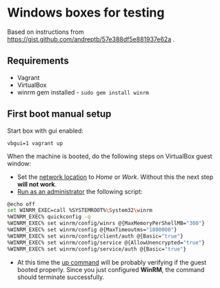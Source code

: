 # Windows boxes for testing

Based on instructions from https://gist.github.com/andreptb/57e388df5e881937e62a .

## Requirements

* Vagrant
* VirtualBox
* winrm gem installed - `sudo gem install winrm`


## First boot manual setup

Start box with gui enabled:
```
vbgui=1 vagrant up
```

When the machine is booted, do the following steps on VirtualBox guest window:

- Set the [network location](http://windows.microsoft.com/en-us/windows/choosing-network-location#1TC=windows-7) to *Home* or *Work*. Without this the next step **will not work**.
- [Run as an administrator](https://technet.microsoft.com/en-us/library/cc947813%28v=ws.10%29.aspx)  the following script:

```bash
@echo off
set WINRM_EXEC=call %SYSTEMROOT%\System32\winrm
%WINRM_EXEC% quickconfig -q
%WINRM_EXEC% set winrm/config/winrs @{MaxMemoryPerShellMB="300"}
%WINRM_EXEC% set winrm/config @{MaxTimeoutms="1800000"}
%WINRM_EXEC% set winrm/config/client/auth @{Basic="true"}
%WINRM_EXEC% set winrm/config/service @{AllowUnencrypted="true"}
%WINRM_EXEC% set winrm/config/service/auth @{Basic="true"}
```

- At this time the [up command](http://docs.vagrantup.com/v2/cli/up.html) will be probably verifying if the guest booted properly. Since you just configured **WinRM**, the command should terminate successfully.